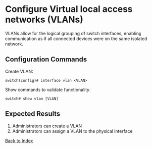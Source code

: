 # Configure Virtual local access networks (VLANs)

VLANs allow for the logical grouping of switch interfaces, enabling communication as if all connected devices were on the same isolated network.

## Configuration Commands

Create VLAN:

```
switch(config)# interface vlan <VLAN>
```

Show commands to validate functionality:

```
switch# show vlan [VLAN]
```

## Expected Results

1. Administrators can create a VLAN
2. Administrators can assign a VLAN to the physical interface


[Back to Index](index.md)
